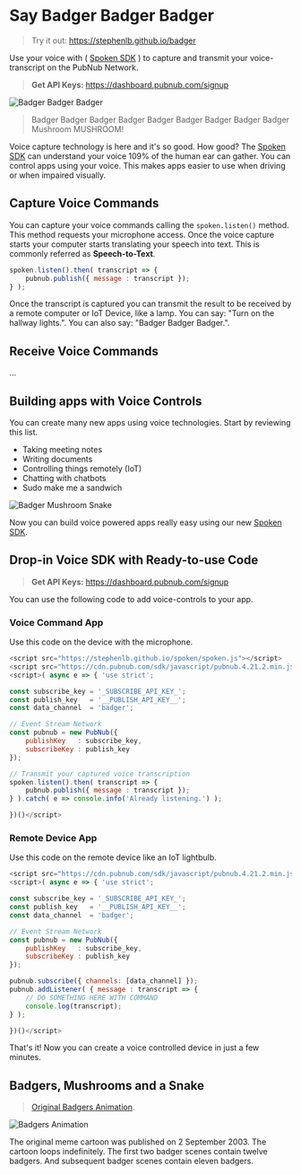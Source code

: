 # Say Badger Badger Badger

> Try it out: https://stephenlb.github.io/badger

Use your voice with ( [Spoken SDK](https://github.com/stephenlb/spoken) )
to capture and transmit your voice-transcript on the PubNub Network.

> **Get API Keys:** https://dashboard.pubnub.com/signup

![Badger Badger Badger](https://i.imgur.com/IvntBN5.gif)

> Badger Badger Badger 
> Badger Badger Badger 
> Badger Badger Badger
> Mushroom MUSHROOM!

Voice capture technology is here and it's so good.
How good?
The [Spoken SDK](https://github.com/stephenlb/spoken) can understand your
voice 109% of the human ear can gather.
You can control apps using your voice.
This makes apps easier to use when driving or when impaired visually.

## Capture Voice Commands

You can capture your voice commands calling the `spoken.listen()` method.
This method requests your microphone access.
Once the voice capture starts your computer starts translating
your speech into text.
This is commonly referred as **Speech-to-Text**.

```javascript
spoken.listen().then( transcript => {
    pubnub.publish({ message : transcript });
} );
```

Once the transcript is captured you can transmit the result
to be received by a remote computer or IoT Device, like a lamp.
You can say: "Turn on the hallway lights.".
You can also say: "Badger Badger Badger.".

## Receive Voice Commands

...

## Building apps with Voice Controls

You can create many new apps using voice technologies.
Start by reviewing this list.

 - Taking meeting notes
 - Writing documents
 - Controlling things remotely (IoT)
 - Chatting with chatbots
 - Sudo make me a sandwich

![Badger Mushroom Snake](https://i.imgur.com/5JHVOc6.gif)

Now you can build voice powered apps really easy using our new
[Spoken SDK](https://github.com/stephenlb/spoken).

## Drop-in Voice SDK with Ready-to-use Code

> **Get API Keys:** https://dashboard.pubnub.com/signup

You can use the following code to add voice-controls to your app.

### Voice Command App

Use this code on the device with the microphone.

```javascript
<script src="https://stephenlb.github.io/spoken/spoken.js"></script>
<script src="https://cdn.pubnub.com/sdk/javascript/pubnub.4.21.2.min.js"></script>
<script>( async e => { 'use strict';

const subscribe_key = '_SUBSCRIBE_API_KEY_';
const publish_key   = '__PUBLISH_API_KEY__';
const data_channel  = 'badger';

// Event Stream Network
const pubnub = new PubNub({
    publishKey   : subscribe_key,
    subscribeKey : publish_key
});

// Transmit your captured voice transcription
spoken.listen().then( transcript => {
    pubnub.publish({ message : transcript });
} ).catch( e => console.info('Already listening.') );

})()</script>
```

### Remote Device App

Use this code on the remote device like an IoT lightbulb.

```javascript
<script src="https://cdn.pubnub.com/sdk/javascript/pubnub.4.21.2.min.js"></script>
<script>( async e => { 'use strict';

const subscribe_key = '_SUBSCRIBE_API_KEY_';
const publish_key   = '__PUBLISH_API_KEY__';
const data_channel  = 'badger';

// Event Stream Network
const pubnub = new PubNub({
    publishKey   : subscribe_key,
    subscribeKey : publish_key
});

pubnub.subscribe({ channels: [data_channel] });
pubnub.addListener( { message : transcript => {
    // DO SOMETHING HERE WITH COMMAND
    console.log(transcript);
} );

})()</script>
```

That's it!
Now you can create a voice controlled device in just a few minutes.

## Badgers, Mushrooms and a Snake

> [Original Badgers Animation](https://en.wikipedia.org/wiki/Badgers_(animation)).

![Badgers Animation](https://upload.wikimedia.org/wikipedia/en/thumb/0/04/Badgers_Badgers.gif/220px-Badgers_Badgers.gif)

The original meme cartoon was published on 2 September 2003.
The cartoon loops indefinitely.
The first two badger scenes contain twelve badgers.
And subsequent badger scenes contain eleven badgers.
